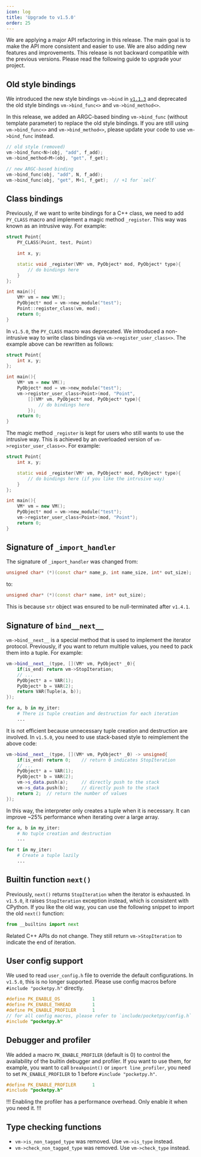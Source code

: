 ```yaml
---
icon: log
title: 'Upgrade to v1.5.0'
order: 25
---
```


We are applying a major API refactoring in this release. The main goal is to make the API more consistent and easier to use. We are also adding new features and improvements. This release is not backward compatible with the previous versions. Please read the following guide to upgrade your project.

## Old style bindings

We introduced the new style bindings `vm->bind` in [`v1.1.3`](https://github.com/pocketpy/pocketpy/releases/tag/v1.1.3) and deprecated the old style bindings `vm->bind_func<>` and `vm->bind_method<>`.

In this release, we added an ARGC-based binding `vm->bind_func` (without template parameter)
to replace the old style bindings. If you are still using `vm->bind_func<>` and `vm->bind_method<>`,
please update your code to use `vm->bind_func` instead.

```cpp
// old style (removed)
vm->bind_func<N>(obj, "add", f_add);
vm->bind_method<M>(obj, "get", f_get);

// new ARGC-based binding
vm->bind_func(obj, "add", N, f_add);
vm->bind_func(obj, "get", M+1, f_get);  // +1 for `self`
```

## Class bindings

Previously, if we want to write bindings for a C++ class, we need to add `PY_CLASS` macro and implement a magic method `_register`. This way was known as an intrusive way. For example:

```cpp
struct Point{
    PY_CLASS(Point, test, Point)

    int x, y;

    static void _register(VM* vm, PyObject* mod, PyObject* type){
        // do bindings here
    }
};

int main(){
    VM* vm = new VM();
    PyObject* mod = vm->new_module("test");
    Point::register_class(vm, mod);
    return 0;
}
```

In `v1.5.0`, the `PY_CLASS` macro was deprecated. We introduced a non-intrusive way to write class bindings via `vm->register_user_class<>`. The example above can be rewritten as follows:

```cpp
struct Point{
    int x, y;
};

int main(){
    VM* vm = new VM();
    PyObject* mod = vm->new_module("test");
    vm->register_user_class<Point>(mod, "Point",
        [](VM* vm, PyObject* mod, PyObject* type){
            // do bindings here
        });
    return 0;
}
```

The magic method `_register` is kept for users who still wants to use the intrusive way.
This is achieved by an overloaded version of `vm->register_user_class<>`. For example:

```cpp
struct Point{
    int x, y;

    static void _register(VM* vm, PyObject* mod, PyObject* type){
        // do bindings here (if you like the intrusive way)
    }
};

int main(){
    VM* vm = new VM();
    PyObject* mod = vm->new_module("test");
    vm->register_user_class<Point>(mod, "Point");
    return 0;
}
```

## Signature of `_import_handler`

The signature of `_import_handler` was changed from:

```cpp
unsigned char* (*)(const char* name_p, int name_size, int* out_size);
```

to:
```cpp
unsigned char* (*)(const char* name, int* out_size);
```

This is because `str` object was ensured to be null-terminated after `v1.4.1`.

## Signature of `bind__next__`

`vm->bind__next__` is a special method that is used to implement the iterator protocol.
Previously, if you want to return multiple values, you need to pack them into a tuple.
For example:

```cpp
vm->bind__next__(type, [](VM* vm, PyObject* _0){
    if(is_end) return vm->StopIteration;
    // ...
    PyObject* a = VAR(1);
    PyObject* b = VAR(2);
    return VAR(Tuple(a, b));
});
```

```python
for a, b in my_iter:
    # There is tuple creation and destruction for each iteration
    ...
```

It is not efficient because unnecessary tuple creation and destruction are involved.
In `v1.5.0`, you need to use stack-based style to reimplement the above code:

```cpp
vm->bind__next__(type, [](VM* vm, PyObject* _0) -> unsigned{
    if(is_end) return 0;    // return 0 indicates StopIteration
    // ...
    PyObject* a = VAR(1);
    PyObject* b = VAR(2);
    vm->s_data.push(a);     // directly push to the stack
    vm->s_data.push(b);     // directly push to the stack
    return 2;  // return the number of values
});
```

In this way, the interpreter only creates a tuple when it is necessary.
It can improve ~25% performance when iterating over a large array.

```python
for a, b in my_iter:
    # No tuple creation and destruction
    ...

for t in my_iter:
    # Create a tuple lazily
    ...
```

## Builtin function `next()`

Previously, `next()` returns `StopIteration` when the iterator is exhausted.
In `v1.5.0`, it raises `StopIteration` exception instead, which is consistent with CPython.
If you like the old way, you can use the following snippet to import the old `next()` function:

```python
from __builtins import next
```

Related C++ APIs do not change. They still return `vm->StopIteration` to indicate the end of iteration.

## User config support

We used to read `user_config.h` file to override the default configurations.
In `v1.5.0`, this is no longer supported.
Please use config macros before `#include "pocketpy.h"` directly.

```cpp
#define PK_ENABLE_OS            1
#define PK_ENABLE_THREAD        1
#define PK_ENABLE_PROFILER      1
// for all config macros, please refer to `include/pocketpy/config.h`
#include "pocketpy.h"
```

## Debugger and profiler

We added a macro `PK_ENABLE_PROFILER` (default is 0) to control the availability of the builtin debugger and profiler.
If you want to use them, for example, you want to call `breakpoint()` or `import line_profiler`, you need to set `PK_ENABLE_PROFILER` to 1 before `#include "pocketpy.h"`.

```cpp
#define PK_ENABLE_PROFILER      1
#include "pocketpy.h"
```

!!!
Enabling the profiler has a performance overhead. Only enable it when you need it.
!!!

## Type checking functions

+ `vm->is_non_tagged_type` was removed. Use `vm->is_type` instead.
+ `vm->check_non_tagged_type` was removed. Use `vm->check_type` instead.
